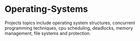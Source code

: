 # Operating-Systems
Projects topics include operating system structures, concurrent programming techniques, cpu scheduling, deadlocks, memory management, file systems and protection.
